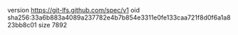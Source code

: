 version https://git-lfs.github.com/spec/v1
oid sha256:33a6b883a4089a237782e4b7b854e3311e0fe133caa721f8d0f6a1a823bb8c01
size 7892
